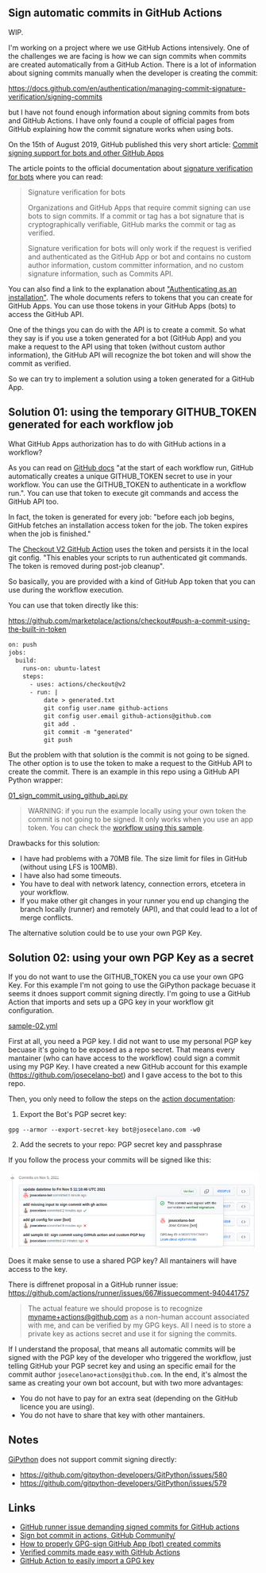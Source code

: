 ## Sign automatic commits in GitHub Actions

WIP.

I'm working on a project where we use GitHub Actions intensively. One of the challenges we are facing is how we can sign commits when commits are created automatically from a GitHub Action. There is a lot of information about signing commits manually when the developer is creating the commit:

https://docs.github.com/en/authentication/managing-commit-signature-verification/signing-commits

but I have not found enough information about signing commits from bots and GitHub Actions. I have only found a couple of official pages from GitHub explaining how the commit signature works when using bots.

On the 15th of August 2019, GitHub published this very short article: [Commit signing support for bots and other GitHub Apps](https://github.blog/2019-08-15-commit-signing-support-for-bots-and-other-github-apps/)

The article points to the official documentation about [signature verification for bots](https://docs.github.com/en/authentication/managing-commit-signature-verification/about-commit-signature-verification#signature-verification-for-bots) where you can read:

> Signature verification for bots
>
> Organizations and GitHub Apps that require commit signing can use bots to sign commits. If a commit or tag has a bot signature that is cryptographically verifiable, GitHub marks the commit or tag as verified.
>
> Signature verification for bots will only work if the request is verified and authenticated as the GitHub App or bot and contains no custom author information, custom committer information, and no custom signature information, such as Commits API.

You can also find a link to the explanation about ["Authenticating as an installation"](https://docs.github.com/en/developers/apps/building-github-apps/authenticating-with-github-apps#authenticating-as-an-installation"). The whole documents refers to tokens that you can create for GitHub Apps. You can use those tokens in your GitHub Apps (bots) to access the GitHub API.

One of the things you can do with the API is to create a commit. So what they say is if you use a token generated for a bot (GitHub App) and you make a request to the API using that token (without custom author information), the GitHub API will recognize the bot token and will show the commit as verified.

So we can try to implement a solution using a token generated for a GitHub App.

## Solution 01: using the temporary GITHUB_TOKEN generated for each workflow job

What GitHub Apps authorization has to do with GitHub actions in a workflow?

As you can read on [GitHub docs](https://docs.github.com/en/actions/security-guides/automatic-token-authentication#about-the-github_token-secret) "at the start of each workflow run, GitHub automatically creates a unique GITHUB_TOKEN secret to use in your workflow. You can use the GITHUB_TOKEN to authenticate in a workflow run.". You can use that token to execute git commands and access the GitHub API too.

In fact, the token is generated for every job: "before each job begins, GitHub fetches an installation access token for the job. The token expires when the job is finished."

The [Checkout V2 GitHub Action](https://github.com/marketplace/actions/checkout) uses the token and persists it in the local git config. "This enables your scripts to run authenticated git commands. The token is removed during post-job cleanup".

So basically, you are provided with a kind of GitHub App token that you can use during the workflow execution.

You can use that token directly like this:

https://github.com/marketplace/actions/checkout#push-a-commit-using-the-built-in-token
```
on: push
jobs:
  build:
    runs-on: ubuntu-latest
    steps:
      - uses: actions/checkout@v2
      - run: |
          date > generated.txt
          git config user.name github-actions
          git config user.email github-actions@github.com
          git add .
          git commit -m "generated"
          git push
```

But the problem with that solution is the commit is not going to be signed. The other option is to use the token to make a request to the GitHub API to create the commit. There is an example in this repo using a GitHub API Python wrapper:

[01_sign_commit_using_github_api.py](./../src/01_sign_commit_using_github_api.py)

> WARNING: if you run the example locally using your own token the commit is not going to be signed. It only works when you use an app token. You can check the [workflow using this sample](./../.github/workflows/sample-01.yml).

Drawbacks for this solution:

* I have had problems with a 70MB file. The size limit for files in GitHub (without using LFS is 100MB).
* I have also had some timeouts.
* You have to deal with network latency, connection errors, etcetera in your workflow.
* If you make other git changes in your runner you end up changing the branch locally (runner) and remotely (API), and that could lead to a lot of merge conflicts.

The alternative solution could be to use your own PGP Key.

## Solution 02: using your own PGP Key as a secret

If you do not want to use the GITHUB_TOKEN you ca use your own GPG Key. For this example I'm not going to use the GiPython package becuase it seems it dnoes support commit signing directly. I'm going to use a GitHub Action that imports and sets up a GPG key in your workflow git configuration.

[sample-02.yml](./../.github/workflows/sample-02.yml)

First at all, you need a PGP key. I did not want to use my personal PGP key becuase it's going to be exposed as a repo secret. That means every mantainer (who can have access to the workflow) could sign a commit using my PGP Key. I have created a new GitHub account for this example (https://github.com/josecelano-bot) and I gave access to the bot to this repo.

Then, you only need to follow the steps on the [action documentation](https://github.com/marketplace/actions/import-gpg):

1. Export the Bot's PGP secret key:
```
gpg --armor --export-secret-key bot@josecelano.com -w0
```

2. Add the secrets to your repo: PGP secret key and passphrase

If you follow the process your commits will be signed like this:

![Signed commit with custom PGP key](images/commit-signed-with-custom-pgp-key.png)

Does it make sense to use a shared PGP key? All mantainers will have access to the key. 

There is diffrenet proposal in a GitHub runner issue: https://github.com/actions/runner/issues/667#issuecomment-940441757

> The actual feature we should propose is to recognize myname+actions@github.com as a non-human account associated with me, and can be verified by my GPG keys. All I need is to store a private key as actions secret and use it for signing the commits.

If I understand the proposal, that means all automatic commits will be signed with the PGP key of the developer who triggered the workflow, just telling GitHub your PGP secret key and using an specific email for the commit author `josecelano+actions@github.com`. In the end, it's almost the same as creating your own bot account, but with two more advantages:

* You do not have to pay for an extra seat (depending on the GitHub licence you are using).
* You do not have to share that key with other mantainers.

## Notes

[GiPython](https://github.com/gitpython-developers/GitPython) does not support commit signing directly:
* https://github.com/gitpython-developers/GitPython/issues/580
* https://github.com/gitpython-developers/GitPython/issues/579

## Links

* [GitHub runner issue demanding signed commits for GitHub actions](https://github.com/actions/runner/issues/667)
* [Sign bot commit in actions, GitHub Community/](https://github.community/t/sign-bot-commit-in-actions/17896)
* [How to properly GPG-sign GitHub App (bot) created commits](https://github.community/t/how-to-properly-gpg-sign-github-app-bot-created-commits/131364)
* [Verified commits made easy with GitHub Actions](https://gist.github.com/swinton/03e84635b45c78353b1f71e41007fc7c)
* [GitHub Action to easily import a GPG key](https://github.com/marketplace/actions/import-gpg)